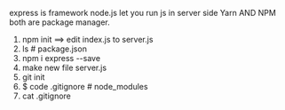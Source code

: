 express is framework 
node.js let you run js in server side 
Yarn AND NPM both are package manager.

1. npm init ==> edit index.js to server.js 
2. ls # package.json
3. npm i express --save 
4.  make new file server.js 
5.  git init
6.  $ code .gitignore  # node_modules
7. cat .gitignore
 